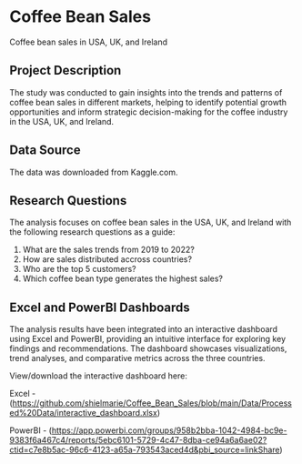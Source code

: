 # Coffee Bean Sales
Coffee bean sales in USA, UK, and Ireland

## Project Description
The study was conducted to gain insights into the trends and patterns of coffee bean sales in different markets, helping to identify potential growth opportunities and inform strategic decision-making for the coffee industry in the USA, UK, and Ireland.

## Data Source
The data was downloaded from Kaggle.com.

## Research Questions
The analysis focuses on coffee bean sales in the USA, UK, and Ireland with the following research questions as a guide: 
1. What are the sales trends from 2019 to 2022?
2. How are sales distributed accross countries? 
3. Who are the top 5 customers?
4. Which coffee bean type generates the highest sales?


## Excel and PowerBI Dashboards
The analysis results have been integrated into an interactive dashboard using Excel and PowerBI, providing an intuitive interface for exploring key findings and recommendations. The dashboard showcases visualizations, trend analyses, and comparative metrics across the three countries.

View/download the interactive dashboard here:

Excel - (https://github.com/shielmarie/Coffee_Bean_Sales/blob/main/Data/Processed%20Data/interactive_dashboard.xlsx)

PowerBI - (https://app.powerbi.com/groups/958b2bba-1042-4984-bc9e-9383f6a467c4/reports/5ebc6101-5729-4c47-8dba-ce94a6a6ae02?ctid=c7e8b5ac-96c6-4123-a65a-793543aced4d&pbi_source=linkShare)

